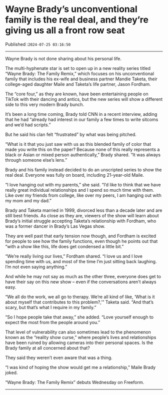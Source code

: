 # Wayne Brady’s unconventional family is the real deal, and they’re giving us all a front row seat

Published :`2024-07-25 03:16:50`

---

Wayne Brady is not done sharing about his personal life.

The multi-hyphenate star is set to open up in a new reality series titled “Wayne Brady: The Family Remix,” which focuses on his unconventional family that includes his ex-wife and business partner Mandie Taketa, their college-aged daughter Maile and Taketa’s life partner, Jason Fordham.

The “core four,” as they are known, have been entertaining people on TikTok with their dancing and antics, but the new series will show a different side to this very modern Brady bunch.

It’s been a long time coming, Brady told CNN in a recent interview, adding that he had “already had interest in our family a few times to write sitcoms and we’d had scripts.”

But he said his clan felt “frustrated” by what was being pitched.

“What is it that you just saw with us as this blended family of color that made you write this on the paper? Because none of this really represents a black or Asian or mixed person authentically,” Brady shared. “It was always through someone else’s lens.”

Brady and his family instead decided to do an unscripted series to show the real deal. Everyone was fully on board, including 21-year-old Maile.

“I love hanging out with my parents,” she said. “I’d like to think that we have really great individual relationships and I spend so much time with them. Like over my friends from college, like over my peers, I am hanging out with my mom and my dad.”

Brady and Taketa married in 1999, divorced less than a decade later and are still best friends. As close as they are, viewers of the show will learn about Brady’s initial struggle accepting Taketa’s relationship with Fordham, who was a former dancer in Brady’s Las Vegas show.

They are well past that early tension now though, and Fordham is excited for people to see how the family functions, even though he points out that “with a show like this, life does get condensed a little bit.”

“We’re really living our lives,” Fordham shared. “I love us and I love spending time with us, and most of the time I’m just sitting back laughing. I’m not even saying anything.”

And while he may not say as much as the other three, everyone does get to have their say on this new show – even if the conversations aren’t always easy.

“We all do the work, we all go to therapy. We’re all kind of like, ‘What is it about myself that contributes to this problem?,’” Taketa said. “And that’s scary, but that’s what I require in my family.”

“So I hope people take that away,” she added. “Love yourself enough to expect the most from the people around you.”

That level of vulnerability can also sometimes lead to the phenomenon known as the “reality show curse,” where people’s lives and relationships have been ruined by allowing cameras into their personal spaces. Is the Brady family at all concerned about that?

They said they weren’t even aware that was a thing.

“I was kind of hoping the show would get me a relationship,” Maile Brady joked.

“Wayne Brady: The Family Remix” debuts Wednesday on Freeform.

---

